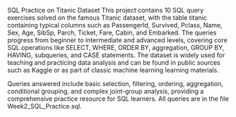 SQL Practice on Titanic Dataset
This project contains 10 SQL query exercises solved on the famous Titanic dataset, with the table titanic containing typical columns such as PassengerId, Survived, Pclass, Name, Sex, Age, SibSp, Parch, Ticket, Fare, Cabin, and Embarked. The queries progress from beginner to intermediate and advanced levels, covering core SQL operations like SELECT, WHERE, ORDER BY, aggregation, GROUP BY, HAVING, subqueries, and CASE statements. The dataset is widely used for teaching and practicing data analysis and can be found in public sources such as Kaggle or as part of classic machine learning learning materials.

Queries answered include basic selection, filtering, ordering, aggregation, conditional grouping, and complex joint-group analysis, providing a comprehensive practice resource for SQL learners. All queries are in the file Week2_SQL_Practice.sql.
